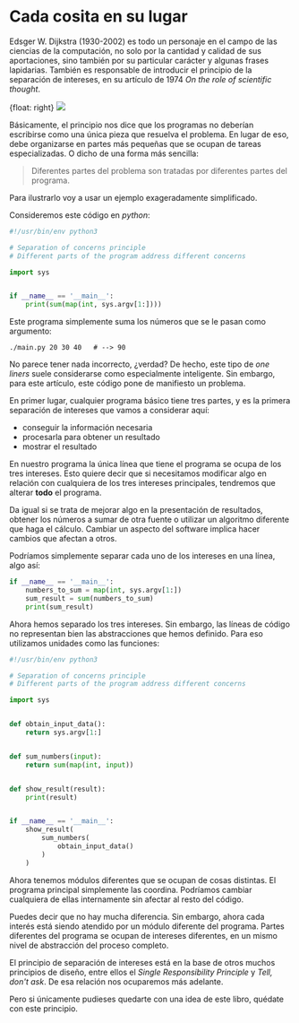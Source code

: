 # Cada cosita en su lugar

Edsger W. Dijkstra (1930-2002) es todo un personaje en el campo de las ciencias de la computación, no solo por la cantidad y calidad de sus aportaciones, sino también por su particular carácter y algunas frases lapidarias. También es responsable de introducir el principio de la separación de intereses, en su artículo de 1974 _On the role of scientific thought_.

{float: right}
![](images/on-the-role-of-scientific-thought.png)

Básicamente, el principio nos dice que los programas no deberían escribirse como una única pieza que resuelva el problema. En lugar de eso, debe organizarse en partes más pequeñas que se ocupan de tareas especializadas. O dicho de una forma más sencilla:

> Diferentes partes del problema son tratadas por diferentes partes del programa.

Para ilustrarlo voy a usar un ejemplo exageradamente simplificado.

Consideremos este código en _python_:

```python
#!/usr/bin/env python3

# Separation of concerns principle
# Different parts of the program address different concerns

import sys


if __name__ == '__main__':
    print(sum(map(int, sys.argv[1:])))
```

Este programa simplemente suma los números que se le pasan como argumento:

```
./main.py 20 30 40   # --> 90
```

No parece tener nada incorrecto, ¿verdad? De hecho, este tipo de _one liners_ suele considerarse como especialmente inteligente. Sin embargo, para este artículo, este código pone de manifiesto un problema.

En primer lugar, cualquier programa básico tiene tres partes, y es la primera separación de intereses que vamos a considerar aquí:

* conseguir la información necesaria
* procesarla para obtener un resultado
* mostrar el resultado

En nuestro programa la única línea que tiene el programa se ocupa de los tres intereses. Esto quiere decir que si necesitamos modificar algo en relación con cualquiera de los tres intereses principales, tendremos que alterar **todo** el programa.

Da igual si se trata de mejorar algo en la presentación de resultados, obtener los números a sumar de otra fuente o utilizar un algoritmo diferente que haga el cálculo. Cambiar un aspecto del software implica hacer cambios que afectan a otros.

Podríamos simplemente separar cada uno de los intereses en una línea, algo así:

```python
if __name__ == '__main__':
    numbers_to_sum = map(int, sys.argv[1:])
    sum_result = sum(numbers_to_sum)
    print(sum_result)
```

Ahora hemos separado los tres intereses. Sin embargo, las líneas de código no representan bien las abstracciones que hemos definido. Para eso utilizamos unidades como las funciones:

```python
#!/usr/bin/env python3

# Separation of concerns principle
# Different parts of the program address different concerns

import sys


def obtain_input_data():
    return sys.argv[1:]


def sum_numbers(input):
    return sum(map(int, input))


def show_result(result):
    print(result)


if __name__ == '__main__':
    show_result(
        sum_numbers(
            obtain_input_data()
        )
    )
```

Ahora tenemos módulos diferentes que se ocupan de cosas distintas. El programa principal simplemente las coordina. Podríamos cambiar cualquiera de ellas internamente sin afectar al resto del código.

Puedes decir que no hay mucha diferencia. Sin embargo, ahora cada interés está siendo atendido por un módulo diferente del programa. Partes diferentes del programa se ocupan de intereses diferentes, en un mismo nivel de abstracción del proceso completo.

El principio de separación de intereses está en la base de otros muchos principios de diseño, entre ellos el _Single Responsibility Principle_ y _Tell, don't ask_. De esa relación nos ocuparemos más adelante.

Pero si únicamente pudieses quedarte con una idea de este libro, quédate con este principio.
